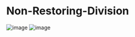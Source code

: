 # Non-Restoring-Division
![image](https://user-images.githubusercontent.com/62475999/134905342-a65333d2-0874-4777-aad8-606356a7b443.png)
![image](https://user-images.githubusercontent.com/62475999/134905373-b9f7bf9e-cf40-43a3-8b2e-9789b7690cc9.png)
